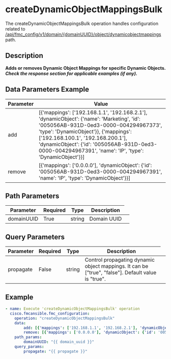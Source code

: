 # createDynamicObjectMappingsBulk

The createDynamicObjectMappingsBulk operation handles configuration related to [/api/fmc_config/v1/domain/{domainUUID}/object/dynamicobjectmappings](/paths//api/fmc_config/v1/domain/{domain_uuid}/object/dynamicobjectmappings.md) path.&nbsp;
## Description
**Adds or removes Dynamic Object Mappings for specific Dynamic Objects. _Check the response section for applicable examples (if any)._**

## Data Parameters Example
| Parameter | Value |
| --------- | -------- |
| add | [{'mappings': ['192.168.1.1', '192.168.2.1'], 'dynamicObject': {'name': 'Marketing', 'id': '005056AB-931D-0ed3-0000-004294967373', 'type': 'DynamicObject'}}, {'mappings': ['192.168.100.1', '192.168.200.1'], 'dynamicObject': {'id': '005056AB-931D-0ed3-0000-004294967391', 'name': 'IP', 'type': 'DynamicObject'}}] |
| remove | [{'mappings': ['0.0.0.0'], 'dynamicObject': {'id': '005056AB-931D-0ed3-0000-004294967391', 'name': 'IP', 'type': 'DynamicObject'}}] |

## Path Parameters
| Parameter | Required | Type | Description |
| --------- | -------- | ---- | ----------- |
| domainUUID | True | string <td colspan=3> Domain UUID |

## Query Parameters
| Parameter | Required | Type | Description |
| --------- | -------- | ---- | ----------- |
| propagate | False | string <td colspan=3> Control propagating dynamic object mappings. It can be ["true", "false"]. Default value is "true". |

## Example
```yaml
- name: Execute 'createDynamicObjectMappingsBulk' operation
  cisco.fmcansible.fmc_configuration:
    operation: "createDynamicObjectMappingsBulk"
    data:
        add: [{'mappings': ['192.168.1.1', '192.168.2.1'], 'dynamicObject': {'name': 'Marketing', 'id': '005056AB-931D-0ed3-0000-004294967373', 'type': 'DynamicObject'}}, {'mappings': ['192.168.100.1', '192.168.200.1'], 'dynamicObject': {'id': '005056AB-931D-0ed3-0000-004294967391', 'name': 'IP', 'type': 'DynamicObject'}}]
        remove: [{'mappings': ['0.0.0.0'], 'dynamicObject': {'id': '005056AB-931D-0ed3-0000-004294967391', 'name': 'IP', 'type': 'DynamicObject'}}]
    path_params:
        domainUUID: "{{ domain_uuid }}"
    query_params:
        propagate: "{{ propagate }}"

```